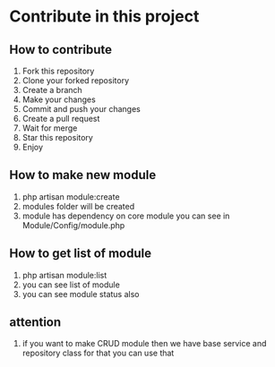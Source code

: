 # Contribute in this project 

## How to contribute
1. Fork this repository
2. Clone your forked repository
3. Create a branch
4. Make your changes
5. Commit and push your changes
6. Create a pull request
7. Wait for merge
8. Star this repository
9. Enjoy

## How to make new module 
1. php artisan module:create
2. modules folder will be created
3. module has dependency on core module you can see in Module/Config/module.php

## How to get list of module
1. php artisan module:list
2. you can see list of module
3. you can see module status also

## attention
1. if you want to make CRUD module then we have base service and repository class for that you can use that
